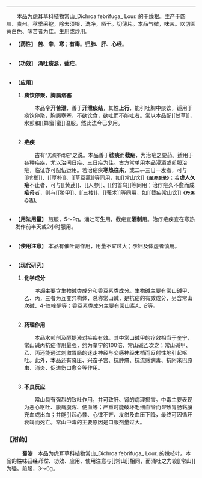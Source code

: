 ---
&emsp;&emsp;本品为虎耳草科植物常山_Dichroa febrifuga_ Lour. 的干燥根。主产于四川、贵州。秋季采挖，除去须根，洗净，晒干。切薄片。本品气微，味苦。以切面黄白色、味苦者为佳。生用或炒用。

- 【**药性**】
	**苦**、**辛**，**寒**；**有毒**。**归肺**、**肝**、**心经**。<br></br>

- 【**功效**】
	**涌吐痰涎**，**截疟**。<br></br>

- 【**应用**】
	1. **痰饮停聚**，**胸膈痞塞**
		
		&emsp;&emsp;本品**辛开苦泄**，善于**开泄痰结**，其性**上行**，能引吐胸中痰饮，适用于痰饮停聚，胸膈壅塞，不欲饮食，欲吐而不能吐者。常以本品配[[甘草]]，水煎和[[蜂蜜|蜜]]温服。然此法今已少用。<br></br>
	
	2. **疟疾**
		
		&emsp;&emsp;古有“`无痰不成疟`”之说。本品善于**祛痰**而**截疟**，为治疟之要药。适用于各种疟疾，尤以治间日疟、三日疟为佳。古方常单用本品浸酒或煎服治疟，临证亦可配伍运用。若治疟疾**寒热往来**，或二~~、~~三日一发者，可与[[槟榔]]、[[厚朴]]、[[草豆蔻]]等同用，如[[常山饮]]**`《圣济总录》`**；若**虚人久疟**不止者，可与[[黄芪]]、[[人参]]、[[何首乌]]等同用；治疗疟久不愈而成**疟母**者，则与[[鳖甲]]、[[三棱]]、[[莪术]]等同用，如[[截疟常山饮]]**`《丹溪心法》`**。<br></br>

- 【**用法用量**】
	煎服，5～9g。涌吐可**生**用，截疟宜**酒制**用。治疗疟疾宜在寒热发作前半天或2小时服用。<br></br>

- 【**使用注意**】
	本品有催吐副作用，用量不宜过大；孕妇及体虚者慎用。<br></br>

- 【**现代研究**】
	1. **化学成分**
		
		&emsp;&emsp;<dfn>本品</dfn>主要含生物碱类成分和香豆素类成分。生物碱主要有常山碱甲、乙、丙，三者为互变异构体，总称常山碱，是抗疟的有效成分，另含常山次碱、$4$-喹唑酮等；香豆素类成分主要有常山素$A$、$B$等。<br></br>
	
	2. **药理作用**
		
		&emsp;&emsp;本品水煎剂及醇提液对疟疾有效。其中常山碱甲的疗效相当于奎宁，常山碱丙抗疟作用最强，约为奎宁的100倍，常山碱乙次之；常山碱甲、乙、丙还能通过刺激胃肠的迷走神经与交感神经末梢而反射性地引起呕吐<dfn>。</dfn>此外，本品还有降压、兴奋子宫、抗肿瘤、抗流感病毒、抗阿米巴原虫、消炎、促进伤口愈合等作用。<br></br>
	
	3. **不良反应**
		
		&emsp;&emsp;常山具有强烈的致吐作用，并可致肝、肾的病理损害。中毒主要表现为恶心呕吐、腹痛腹泻、便血等；严重时能破坏毛细血管而<dfn>导</dfn>致胃肠黏膜充血或出血；并能引起心悸、心律不齐、发绀及血压下降，最终可因循环衰竭而死亡。常山中毒的主要原因是口服剂量过大。

### 【附药】

&emsp;&emsp;&emsp;**蜀漆**&emsp;本品为虎耳草科植物常山_Dichroa febrifuga_ Lour. 的嫩枝叶。本品的~~性味归经~~<dfn>药性</dfn>、功效、应用、使用注意与[[常山]]相同，而涌吐之力较[[常山]]为强。煎服，3～6g。